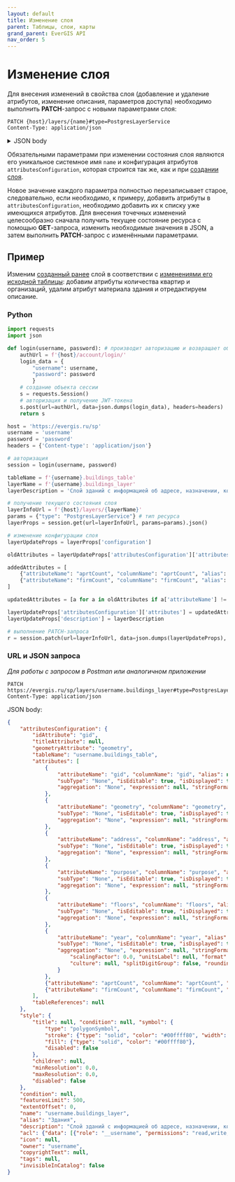 ```yaml
---
layout: default
title: Изменение слоя
parent: Таблицы, слои, карты
grand_parent: EverGIS API
nav_order: 5
---
```


# Изменение слоя
Для внесения изменений в свойства слоя (добавление и удаление атрибутов, изменение описания, параметров доступа) необходимо выполнить **PATCH**-запрос с новыми параметрами слоя:
```
PATCH {host}/layers/{name}#type=PostgresLayerService
Content-Type: application/json
```
<details>
<summary>JSON body</summary>

{% highlight json %}
{
    "attributesConfiguration": {
        "idAttribute": "string",
        "titleAttribute": "string",
        "geometryAttribute": "string",
        "tableName": "string",
        "attributes": [
        {
            "attributeName": "string",
            "columnName": "string",
            "alias": "string",
            "subType": "None",
            "isEditable": true,
            "isDisplayed": true,
            "aggregation": "None",
            "expression": "string",
            "stringFormat": {
            "scalingFactor": 0,
            "unitsLabel": "string",
            "format": "string",
            "culture": "string",
            "splitDigitGroup": true,
            "rounding": 0
            }
        }
        ],
        "tableReferences": [
        {
            "tableName": "string",
            "referenceColumn": "string",
            "targetColumn": "string",
            "attributes": [
            {
                "attributeName": "string",
                "columnName": "string",
                "alias": "string",
                "subType": "None",
                "isEditable": true,
                "isDisplayed": true,
                "aggregation": "None",
                "expression": "string",
                "stringFormat": {
                "scalingFactor": 0,
                "unitsLabel": "string",
                "format": "string",
                "culture": "string",
                "splitDigitGroup": true,
                "rounding": 0
                }
            }
            ],
            "tableReferences": [
            {}
            ]
        }
        ]
    },
    "style": {
        "title": "string",
        "condition": "string",
        "symbol": {
        "size": {
            "expression": "string",
            "defaultValue": 0
        },
        "fillColor": {},
        "strokeColor": {},
        "strokeWidth": {
            "expression": "string",
            "defaultValue": 0
        },
        "offset": [
            {
            "expression": "string",
            "defaultValue": 0
            }
        ],
        "angle": {
            "expression": "string",
            "defaultValue": 0
        },
        "disabled": true
        },
        "children": [
        {}
        ],
        "minResolution": 0,
        "maxResolution": 0,
        "disabled": true
    },
    "condition": "string",
    "featuresLimit": 0,
    "extentOffset": 0,
    "name": "string",
    "alias": "string",
    "description": "string",
    "acl": {
        "data": [
        {
            "role": "string",
            "permissions": "none"
        }
        ]
    },
    "icon": "string",
    "owner": "string",
    "copyrightText": "string",
    "tags": [
        "string"
    ],
    "invisibleInCatalog": true
}
{% endhighlight %}

</details>

Обязательными параметрами при изменении состояния слоя являются его уникальное системное имя `name` и конфигурация атрибутов `attributesConfiguration`, которая строится так же, как и при [создании слоя](/api/resources/create_layer).

Новое значение каждого параметра полностью перезаписывает старое, следовательно, если необходимо, к примеру, добавить атрибуты в `attributesConfiguration`, необходимо добавить их к списку уже имеющихся атрибутов. Для внесения точечных изменений целесообразно сначала получить текущее состояние ресурса с помощью **GET**-запроса, изменить необходимые значения в JSON, а затем выполнить **PATCH**-запрос с изменёнными параметрами.

## Пример 
Изменим [созданный ранее](/api/resources/create_layer/#пример) слой в соответствии с [изменениями его исходной таблицы](/api/resources/update_table/#пример): добавим атрибуты количества квартир и организаций, удалим атрибут материала здания и отредактируем описание.

### Python
```python
import requests
import json

def login(username, password): # производит авторизацию и возвращает объект сессии
    authUrl = f'{host}/account/login/'
    login_data = {
        "username": username,
        "password": password
        }
    # создание объекта сессии
    s = requests.Session()
    # авторизация и получение JWT-токена
    s.post(url=authUrl, data=json.dumps(login_data), headers=headers)
    return s

host = 'https://evergis.ru/sp'
username = 'username'
password = 'password'
headers = {'Content-type': 'application/json'}

# авторизация
session = login(username, password)

tableName = f'{username}.buildings_table'
layerName = f'{username}.buildings_layer'
layerDescription = 'Слой зданий с информацией об адресе, назначении, количестве этажей, годе постройки, количестве квартир и организаций'

# получение текущего состояния слоя
layerInfoUrl = f'{host}/layers/{layerName}'
params = {"type": "PostgresLayerService"} # тип ресурса
layerProps = session.get(url=layerInfoUrl, params=params).json()

# изменение конфигурации слоя 
layerUpdateProps = layerProps['configuration']

oldAttributes = layerUpdateProps['attributesConfiguration']['attributes']

addedAttributes = [
    {"attributeName": "aprtCount", "columnName": "aprtCount", "alias": "Количество квартир"},
    {"attributeName": "firmCount", "columnName": "firmCount", "alias": "Количество организаций"},
]

updatedAttributes = [a for a in oldAttributes if a['attributeName'] != 'material'] + addedAttributes

layerUpdateProps['attributesConfiguration']['attributes'] = updatedAttributes
layerUpdateProps['description'] = layerDescription

# выполнение PATCH-запроса
r = session.patch(url=layerInfoUrl, data=json.dumps(layerUpdateProps), params=params, headers=headers).json()
```
### URL и JSON запроса
_Для работы с запросом в Postman или аналогичном приложении_

```
PATCH https://evergis.ru/sp/layers/username.buildings_layer#type=PostgresLayerService
Content-Type: application/json
```
JSON body:
```json
{
    "attributesConfiguration": {
        "idAttribute": "gid", 
        "titleAttribute": null, 
        "geometryAttribute": "geometry", 
        "tableName": "username.buildings_table",
        "attributes": [
            {
                "attributeName": "gid", "columnName": "gid", "alias": null, 
                "subType": "None", "isEditable": true, "isDisplayed": true, 
                "aggregation": "None", "expression": null, "stringFormat": null
            }, 
            {
                "attributeName": "geometry", "columnName": "geometry", "alias": null, 
                "subType": "None", "isEditable": true, "isDisplayed": true, 
                "aggregation": "None", "expression": null, "stringFormat": null
            }, 
            {
                "attributeName": "address", "columnName": "address", "alias": "Адрес", 
                "subType": "None", "isEditable": true, "isDisplayed": true, 
                "aggregation": "None", "expression": null, "stringFormat": null
            }, 
            {
                "attributeName": "purpose", "columnName": "purpose", "alias": "Назначение", 
                "subType": "None", "isEditable": true, "isDisplayed": true, 
                "aggregation": "None", "expression": null, "stringFormat": null
            }, 
            {
                "attributeName": "floors", "columnName": "floors", "alias": "Количество этажей", 
                "subType": "None", "isEditable": true, "isDisplayed": true, 
                "aggregation": "None", "expression": null, "stringFormat": null
            }, 
            {
                "attributeName": "year", "columnName": "year", "alias": "Год постройки", 
                "subType": "None", "isEditable": true, "isDisplayed": true, 
                "aggregation": "None", "expression": null, "stringFormat": {
                    "scalingFactor": 0.0, "unitsLabel": null, "format": "dd.MM.yyyy", 
                    "culture": null, "splitDigitGroup": false, "rounding": 0
                }
            }, 
            {"attributeName": "aprtCount", "columnName": "aprtCount", "alias": "Количество квартир"}, 
            {"attributeName": "firmCount", "columnName": "firmCount", "alias": "Количество организаций"}
        ], 
        "tableReferences": null
    }, 
    "style": {
        "title": null, "condition": null, "symbol": {
            "type": "polygonSymbol", 
            "stroke": {"type": "solid", "color": "#00ffff80", "width": 2.0}, 
            "fill": {"type": "solid", "color": "#00ffff80"}, 
            "disabled": false
        }, 
        "children": null, 
        "minResolution": 0.0, 
        "maxResolution": 0.0, 
        "disabled": false
    }, 
    "condition": null, 
    "featuresLimit": 500, 
    "extentOffset": 0, 
    "name": "username.buildings_layer", 
    "alias": "Здания", 
    "description": "Слой зданий с информацией об адресе, назначении, количестве этажей, годе постройки, количестве квартир и организаций", 
    "acl": {"data": [{"role": "__username", "permissions": "read,write,configure"}]}, 
    "icon": null, 
    "owner": "username", 
    "copyrightText": null, 
    "tags": null, 
    "invisibleInCatalog": false
}
```